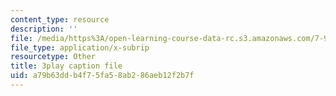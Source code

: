 ```yaml
---
content_type: resource
description: ''
file: /media/https%3A/open-learning-course-data-rc.s3.amazonaws.com/7-91j-foundations-of-computational-and-systems-biology-spring-2014/a79b63ddb4f75fa58ab286aeb12f2b7f_Ob9xGBPvr_s.vtt
file_type: application/x-subrip
resourcetype: Other
title: 3play caption file
uid: a79b63dd-b4f7-5fa5-8ab2-86aeb12f2b7f
---
```


